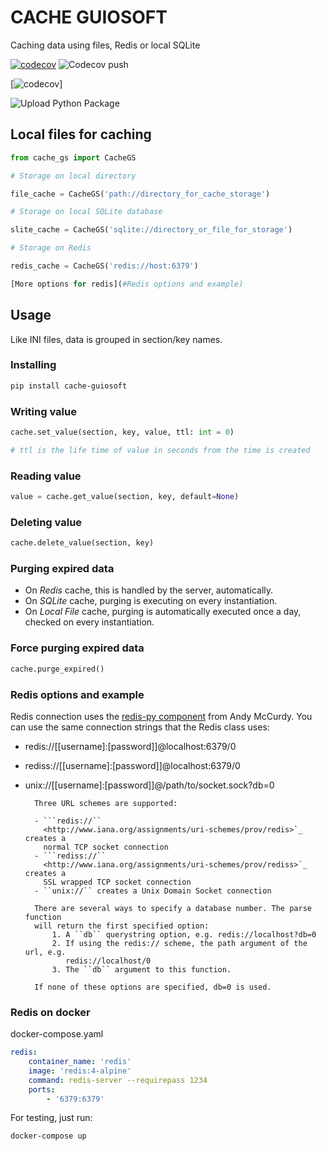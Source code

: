 # CACHE GUIOSOFT

Caching data using files, Redis or local SQLite


[![codecov](https://codecov.io/gh/guionardo/py-cache-guiosoft/branch/develop/graph/badge.svg)](https://codecov.io/gh/guionardo/py-cache-guiosoft)
![Codecov push](https://github.com/guionardo/py-cache-guiosoft/workflows/Codecov%20push/badge.svg)



[![codecov](https://codecov.io/gh/guionardo/py-cache-guiosoft/branch/develop/graphs/commits.svg)]

![Upload Python Package](https://github.com/guionardo/py-cache-guiosoft/workflows/Upload%20Python%20Package/badge.svg)

## Local files for caching

``` python
from cache_gs import CacheGS

# Storage on local directory

file_cache = CacheGS('path://directory_for_cache_storage')

# Storage on local SQLite database

slite_cache = CacheGS('sqlite://directory_or_file_for_storage')

# Storage on Redis

redis_cache = CacheGS('redis://host:6379')

[More options for redis](#Redis options and example)

```

## Usage

Like INI files, data is grouped in section/key names.

### Installing

``` bash
pip install cache-guiosoft
```

### Writing value

``` python
cache.set_value(section, key, value, ttl: int = 0)

# ttl is the life time of value in seconds from the time is created
```

### Reading value

``` python
value = cache.get_value(section, key, default=None)
```

### Deleting value

``` python
cache.delete_value(section, key)
```

### Purging expired data

* On *Redis* cache, this is handled by the server, automatically.
* On *SQLite* cache, purging is executing on every instantiation.
* On *Local File* cache, purging is automatically executed once a day, checked on every instantiation.

### Force purging expired data

``` python
cache.purge_expired()
```

### Redis options and example

Redis connection uses the [redis-py component](https://github.com/andymccurdy/redis-py) from Andy McCurdy.
You can use the same connection strings that the Redis class uses:

* redis://[[username]:[password]]@localhost:6379/0
* rediss://[[username]:[password]]@localhost:6379/0
* unix://[[username]:[password]]@/path/to/socket.sock?db=0

        Three URL schemes are supported:

        - ```redis://``
          <http://www.iana.org/assignments/uri-schemes/prov/redis>`_ creates a
          normal TCP socket connection
        - ```rediss://``
          <http://www.iana.org/assignments/uri-schemes/prov/rediss>`_ creates a
          SSL wrapped TCP socket connection
        - ``unix://`` creates a Unix Domain Socket connection

        There are several ways to specify a database number. The parse function
        will return the first specified option:
            1. A ``db`` querystring option, e.g. redis://localhost?db=0
            2. If using the redis:// scheme, the path argument of the url, e.g.
               redis://localhost/0
            3. The ``db`` argument to this function.

        If none of these options are specified, db=0 is used.

### Redis on docker

docker-compose.yaml

``` yaml
redis:
    container_name: 'redis'
    image: 'redis:4-alpine'
    command: redis-server --requirepass 1234
    ports:
        - '6379:6379'
```

For testing, just run:

``` bash
docker-compose up
```
